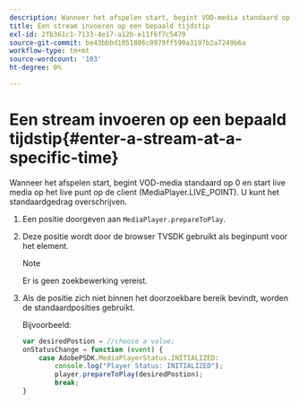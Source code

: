 ```yaml
---
description: Wanneer het afspelen start, begint VOD-media standaard op 0 en start live media op het live punt op de client (MediaPlayer.LIVE_POINT). U kunt het standaardgedrag overschrijven.
title: Een stream invoeren op een bepaald tijdstip
exl-id: 2fb361c1-7133-4e17-a12b-e11f6f7c5479
source-git-commit: be43bbbd1051886c8979ff590a3197b2a7249b6a
workflow-type: tm+mt
source-wordcount: '103'
ht-degree: 0%

---
```


# Een stream invoeren op een bepaald tijdstip{#enter-a-stream-at-a-specific-time}

Wanneer het afspelen start, begint VOD-media standaard op 0 en start live media op het live punt op de client (MediaPlayer.LIVE_POINT). U kunt het standaardgedrag overschrijven.

1. Een positie doorgeven aan `MediaPlayer.prepareToPlay`.
1. Deze positie wordt door de browser TVSDK gebruikt als beginpunt voor het element.

   >[!NOTE]
   >
   >Er is geen zoekbewerking vereist.

1. Als de positie zich niet binnen het doorzoekbare bereik bevindt, worden de standaardposities gebruikt.

   Bijvoorbeeld:

   ```js
   var desiredPostion = //choose a value; 
   onStatusChange = function (event) { 
       case AdobePSDK.MediaPlayerStatus.INITIALIZED: 
           console.log("Player Status: INITIALIZED"); 
           player.prepareToPlay(desiredPostion); 
           break; 
   } 
   ```
